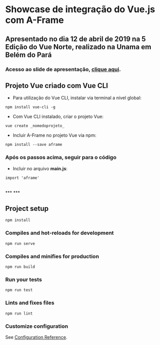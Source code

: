 # Showcase de integração do Vue.js com A-Frame 
## Apresentado no dia 12 de abril de 2019 na 5 Edição do Vue Norte, realizado na Unama em Belém do Pará

### Acesso ao slide de apresentação, [clique aqui](https://docs.google.com/presentation/d/1S_8Yb58_HIMQw57qiYEu11MaiV94sjJ_4gu49L68Hcg/edit?usp=sharing "Apresentação Google Slide").

## **Projeto Vue criado com Vue CLI**

* Para utilização do Vue CLI, instalar via terminal a nível global:
```
npm install vue-cli -g
```

* Com Vue CLI instalado, criar o projeto Vue:
```
vue create _nomedoprojeto_
```

* Incluir A-Frame no projeto Vue via npm:
```
npm install --save aframe
```

### Após os passos acima, seguir para o código

* Incluir no arquivo **main.js**:
```
import 'aframe'
```

<br>
***
***
<br>

## Project setup
```
npm install
```

### Compiles and hot-reloads for development
```
npm run serve
```

### Compiles and minifies for production
```
npm run build
```

### Run your tests
```
npm run test
```

### Lints and fixes files
```
npm run lint
```

### Customize configuration
See [Configuration Reference](https://cli.vuejs.org/config/).
